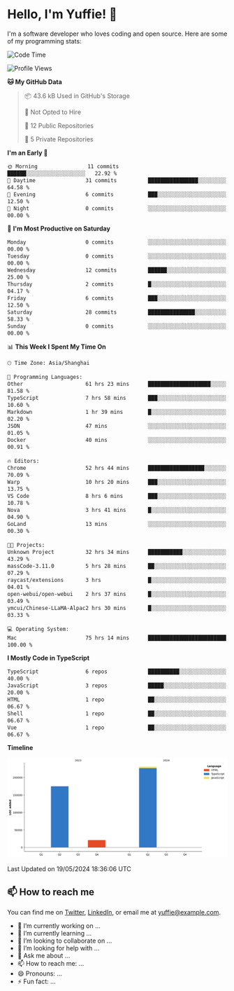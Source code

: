 
# Hello, I'm Yuffie! 👋

I'm a software developer who loves coding and open source. Here are some of my programming stats:

<!--START_SECTION:waka-->
![Code Time](http://img.shields.io/badge/Code%20Time-333%20hrs%2014%20mins-blue)

![Profile Views](http://img.shields.io/badge/Profile%20Views-1-blue)

**🐱 My GitHub Data** 

> 📦 43.6 kB Used in GitHub's Storage 
 > 
> 🚫 Not Opted to Hire
 > 
> 📜 12 Public Repositories 
 > 
> 🔑 5 Private Repositories 
 > 
**I'm an Early 🐤** 

```text
🌞 Morning                11 commits          ██████░░░░░░░░░░░░░░░░░░░   22.92 % 
🌆 Daytime                31 commits          ████████████████░░░░░░░░░   64.58 % 
🌃 Evening                6 commits           ███░░░░░░░░░░░░░░░░░░░░░░   12.50 % 
🌙 Night                  0 commits           ░░░░░░░░░░░░░░░░░░░░░░░░░   00.00 % 
```
📅 **I'm Most Productive on Saturday** 

```text
Monday                   0 commits           ░░░░░░░░░░░░░░░░░░░░░░░░░   00.00 % 
Tuesday                  0 commits           ░░░░░░░░░░░░░░░░░░░░░░░░░   00.00 % 
Wednesday                12 commits          ██████░░░░░░░░░░░░░░░░░░░   25.00 % 
Thursday                 2 commits           █░░░░░░░░░░░░░░░░░░░░░░░░   04.17 % 
Friday                   6 commits           ███░░░░░░░░░░░░░░░░░░░░░░   12.50 % 
Saturday                 28 commits          ███████████████░░░░░░░░░░   58.33 % 
Sunday                   0 commits           ░░░░░░░░░░░░░░░░░░░░░░░░░   00.00 % 
```


📊 **This Week I Spent My Time On** 

```text
🕑︎ Time Zone: Asia/Shanghai

💬 Programming Languages: 
Other                    61 hrs 23 mins      ████████████████████░░░░░   81.58 % 
TypeScript               7 hrs 58 mins       ███░░░░░░░░░░░░░░░░░░░░░░   10.60 % 
Markdown                 1 hr 39 mins        █░░░░░░░░░░░░░░░░░░░░░░░░   02.20 % 
JSON                     47 mins             ░░░░░░░░░░░░░░░░░░░░░░░░░   01.05 % 
Docker                   40 mins             ░░░░░░░░░░░░░░░░░░░░░░░░░   00.91 % 

🔥 Editors: 
Chrome                   52 hrs 44 mins      ██████████████████░░░░░░░   70.09 % 
Warp                     10 hrs 20 mins      ███░░░░░░░░░░░░░░░░░░░░░░   13.75 % 
VS Code                  8 hrs 6 mins        ███░░░░░░░░░░░░░░░░░░░░░░   10.78 % 
Nova                     3 hrs 41 mins       █░░░░░░░░░░░░░░░░░░░░░░░░   04.90 % 
GoLand                   13 mins             ░░░░░░░░░░░░░░░░░░░░░░░░░   00.30 % 

🐱‍💻 Projects: 
Unknown Project          32 hrs 34 mins      ███████████░░░░░░░░░░░░░░   43.29 % 
massCode-3.11.0          5 hrs 28 mins       ██░░░░░░░░░░░░░░░░░░░░░░░   07.29 % 
raycast/extensions       3 hrs               █░░░░░░░░░░░░░░░░░░░░░░░░   04.01 % 
open-webui/open-webui    2 hrs 37 mins       █░░░░░░░░░░░░░░░░░░░░░░░░   03.49 % 
ymcui/Chinese-LLaMA-Alpac2 hrs 30 mins       █░░░░░░░░░░░░░░░░░░░░░░░░   03.33 % 

💻 Operating System: 
Mac                      75 hrs 14 mins      █████████████████████████   100.00 % 
```

**I Mostly Code in TypeScript** 

```text
TypeScript               6 repos             ██████████░░░░░░░░░░░░░░░   40.00 % 
JavaScript               3 repos             █████░░░░░░░░░░░░░░░░░░░░   20.00 % 
HTML                     1 repo              ██░░░░░░░░░░░░░░░░░░░░░░░   06.67 % 
Shell                    1 repo              ██░░░░░░░░░░░░░░░░░░░░░░░   06.67 % 
Vue                      1 repo              ██░░░░░░░░░░░░░░░░░░░░░░░   06.67 % 
```



**Timeline**

![Lines of Code chart](https://raw.githubusercontent.com/macoswk/macoswk/main/assets/bar_graph.png)


 Last Updated on 19/05/2024 18:36:06 UTC
<!--END_SECTION:waka-->

## 📫 How to reach me

You can find me on [Twitter](https://twitter.com/Yuffie), [LinkedIn](https://www.linkedin.com/in/Yuffie/), or email me at yuffie@example.com.

- 🔭 I’m currently working on ...
- 🌱 I’m currently learning ...
- 👯 I’m looking to collaborate on ...
- 🤔 I’m looking for help with ...
- 💬 Ask me about ...
- 📫 How to reach me: ...
- 😄 Pronouns: ...
- ⚡ Fun fact: ...

